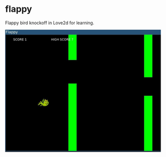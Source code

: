 # flappy

Flappy bird knockoff in Love2d for learning.

![Flappy](screenshot.jpg?raw=true "Flappy")

